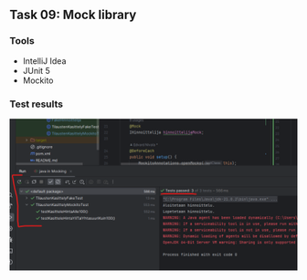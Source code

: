 ## Task 09: Mock library

### Tools
- IntelliJ Idea
- JUnit 5
- Mockito

### Test results
![testresults](https://github.com/edvni/Mocking/blob/main/images/tests_result.png?raw=true)